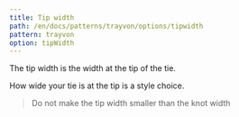 ```yaml
---
title: Tip width
path: /en/docs/patterns/trayvon/options/tipwidth
pattern: trayvon
option: tipWidth
---
```


The tip width is the width at the tip of the tie.

How wide your tie is at the tip is a style choice.

> Do not make the tip width smaller than the knot width
